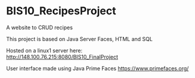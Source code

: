 # BIS10_RecipesProject
A website to CRUD recipes

This project is based on Java Server Faces, HTML and SQL

Hosted on a linux1 server here:
http://148.100.76.215:8080/BIS10_FinalProject

User interface made using Java Prime Faces
https://www.primefaces.org/
